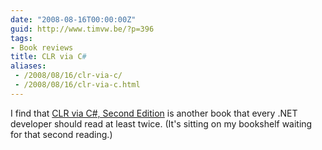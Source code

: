 ```yaml
---
date: "2008-08-16T00:00:00Z"
guid: http://www.timvw.be/?p=396
tags:
- Book reviews
title: CLR via C#
aliases:
 - /2008/08/16/clr-via-c/
 - /2008/08/16/clr-via-c.html
---
```

I find that [CLR via C#, Second Edition](http://www.amazon.com/CLR-via-Second-Pro-Developer/dp/0735621632) is another book that every .NET developer should read at least twice. (It's sitting on my bookshelf waiting for that second reading.)